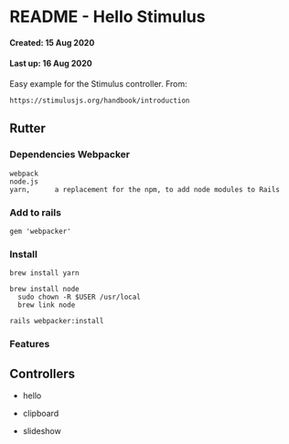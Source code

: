 # README - Hello Stimulus 

#### Created: 15 Aug 2020

#### Last up: 16 Aug 2020

Easy example for the Stimulus controller. From: 
```
https://stimulusjs.org/handbook/introduction
```

## Rutter 

### Dependencies Webpacker
 
```
webpack 
node.js 
yarn,      a replacement for the npm, to add node modules to Rails  
```

### Add to rails 
```
gem 'webpacker'
```

### Install 
```
brew install yarn

brew install node 
  sudo chown -R $USER /usr/local
  brew link node
  
rails webpacker:install 
```


### Features

## Controllers 

* hello 

* clipboard

* slideshow

